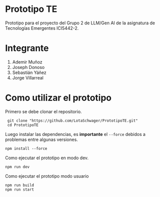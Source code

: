 # Prototipo TE
 Prototipo para el proyecto del Grupo 2 de LLM/Gen AI de la asignatura de Tecnologías Emergentes ICI5442-2.

 # Integrante

 1. Ademir Muñoz
 2. Joseph Donoso
 3. Sebastián Yáñez
 4. Jorge Villarreal

 # Como utilizar el prototipo

 Primero se debe clonar el repositorio.

```shell
 git clone "https://github.com/LotaSchwager/PrototipoTE.git"
 cd PrototipoTE
```

Luego instalar las dependencias, es **importante** el ```--force``` debidos a problemas entre algunas versiones.

```shell
npm install --force
```

Como ejecutar el prototipo en modo dev.

```shell
npm run dev
```

Como ejecutar el prototipo modo usuario

```shell
npm run build
npm run start
```
